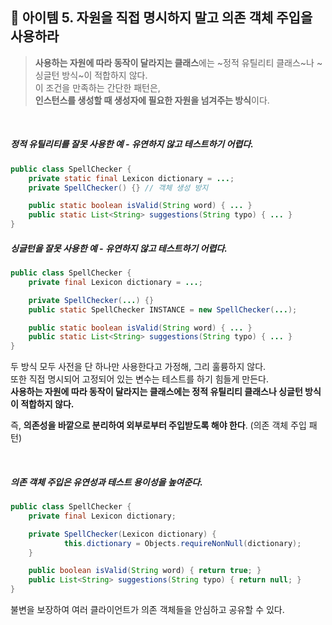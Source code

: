 ## 🔗 아이템 5. 자원을 직접 명시하지 말고 의존 객체 주입을 사용하라

> **사용하는 자원에 따라 동작이 달라지는 클래스**에는 ~정적 유틸리티 클래스~나 ~싱글턴 방식~이 적합하지 않다.  
이 조건을 만족하는 간단한 패턴은,  
**인스턴스를 생성할 때 생성자에 필요한 자원을 넘겨주는 방식**이다.

&nbsp; 

##### 정적 유틸리티를 잘못 사용한 예 - 유연하지 않고 테스트하기 어렵다.
```java
public class SpellChecker {
	private static final Lexicon dictionary = ...;
	private SpellChecker() {} // 객체 생성 방지 

	public static boolean isValid(String word) { ... } 
	public static List<String> suggestions(String typo) { ... } 
}
```

##### 싱글턴을 잘못 사용한 예 - 유연하지 않고 테스트하기 어렵다.
```java
public class SpellChecker { 
	private final Lexicon dictionary = ...; 

	private SpellChecker(...) {} 
	public static SpellChecker INSTANCE = new SpellChecker(...); 

	public static boolean isValid(String word) { ... } 
	public static List<String> suggestions(String typo) { ... } 
}
```

두 방식 모두 사전을 단 하나만 사용한다고 가정해, 그리 훌륭하지 않다.   
또한 직접 명시되어 고정되어 있는 변수는 테스트를 하기 힘들게 만든다.  
**사용하는 자원에 따라 동작이 달라지는 클래스에는 정적 유틸리티 클래스나 싱글턴 방식이 적합하지 않다.**  

즉, **의존성을 바깥으로 분리하여 외부로부터 주입받도록 해야 한다**. (의존 객체 주입 패턴)

&nbsp;

##### 의존 객체 주입은 유연성과 테스트 용이성을 높여준다.
```java
public class SpellChecker { 
	private final Lexicon dictionary; 

	private SpellChecker(Lexicon dictionary) { 
    		this.dictionary = Objects.requireNonNull(dictionary); 
 	} 

	public boolean isValid(String word) { return true; } 
	public List<String> suggestions(String typo) { return null; } 
}
```
불변을 보장하여 여러 클라이언트가 의존 객체들을 안심하고 공유할 수 있다.
